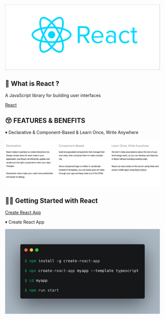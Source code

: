 <img src='https://github.com/byreact/create-react-app/raw/images/logo.png' border='0' alt='logo' />

<br />

## 🤨 What is React ?

A JavaScript library for building user interfaces

[React](https://reactjs.org/)

## 😚 FEATURES & BENEFITS

▾ Declarative & Component-Based & Learn Once, Write Anywhere

<img src='https://github.com/byreact/create-react-app/raw/images/features.png' border='0' alt='features' />

## 🧑‍💻 Getting Started with React

[Create React App](https://create-react-app.dev/docs/getting-started/)

▾ Create React App

<img src='https://github.com/byreact/create-react-app/raw/images/cli.png' border='0' alt='cli' />
